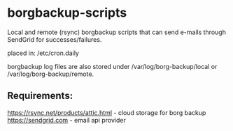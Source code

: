 # borgbackup-scripts

Local and remote (rsync) borgbackup scripts that can send e-mails through SendGrid for successes/failures. 

placed in: /etc/cron.daily

borgbackup log files are also stored under /var/log/borg-backup/local or /var/log/borg-backup/remote.

## Requirements:

https://rsync.net/products/attic.html - cloud storage for borg backup  
https://sendgrid.com - email api provider
